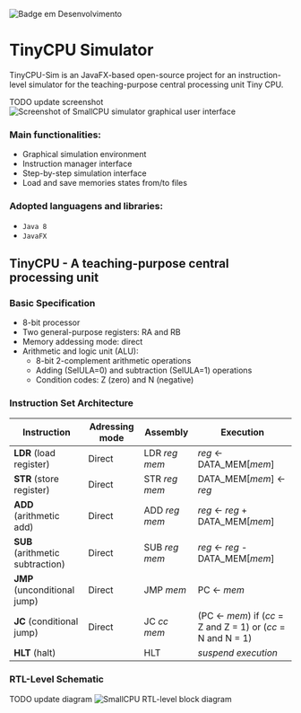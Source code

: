 ![Badge em Desenvolvimento](http://img.shields.io/static/v1?label=STATUS&message=EM%20DESENVOLVIMENTO&color=GREEN&style=for-the-badge)

# TinyCPU Simulator

TinyCPU-Sim is an JavaFX-based open-source project for an instruction-level simulator for the teaching-purpose central processing unit Tiny CPU.

TODO update screenshot
![Screenshot of SmallCPU simulator graphical user interface](https://user-images.githubusercontent.com/27533879/152024108-aefc9f88-48ad-4471-a4c9-a169722a66b9.png)

### Main functionalities:
- Graphical simulation environment
- Instruction manager interface
- Step-by-step simulation interface
- Load and save memories states from/to files

### Adopted languagens and libraries:
- `Java 8`
- `JavaFX`

## TinyCPU - A teaching-purpose central processing unit

### Basic Specification

- 8-bit processor
- Two general-purpose registers: RA and RB 
- Memory addessing mode: direct
- Arithmetic and logic unit (ALU):
  - 8-bit 2-complement arithmetic operations
  - Adding (SelULA=0) and subtraction (SelULA=1) operations
  - Condition codes: Z (zero) and N (negative)

### Instruction Set Architecture

| Instruction | Adressing mode | Assembly |  Execution |
| ----------- | -------- | ---------- | -- |
| **LDR** (load register) | Direct | LDR _reg_ _mem_ | _reg_ ← DATA_MEM\[_mem_\] |
| **STR** (store register) | Direct | STR _reg_ _mem_ | DATA_MEM\[_mem_\] ← _reg_ |
| **ADD** (arithmetic add) | Direct | ADD _reg_ _mem_ | _reg_ ← _reg_ + DATA_MEM\[_mem_\] |
| **SUB** (arithmetic subtraction) | Direct | SUB _reg_ _mem_ | _reg_ ← _reg_ - DATA_MEM\[_mem_\] |
| **JMP** (unconditional jump) | Direct | JMP _mem_ | PC ← _mem_ |
| **JC** (conditional jump) | Direct | JC _cc_ _mem_ | (PC ← _mem_) if (_cc_ = Z and Z = 1) or (_cc_ = N and N = 1) |
| **HLT** (halt) | | HLT | _suspend execution_ |


### RTL-Level Schematic

TODO update diagram
![SmallCPU RTL-level block diagram](https://user-images.githubusercontent.com/27533879/151595348-9dbd5bc9-4ce2-44da-98b2-ff6834ef27e8.png)
